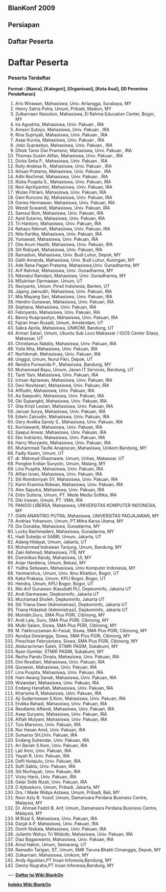 
## BlanKonf 2009
## Persiapan
## Daftar Peserta


# Daftar Peserta




### Peserta Terdaftar 

**Format : [Nama], [Kategori], [Organisasi], [Kota Asal], [ID Penerima Pendaftaran]**

1. Aris Wirawan, Mahasiswa, Univ. Airlangga, Surabaya, MY
2. Henry Satria Putra, Umum, Pribadi, Madiun, MY
3. Zulkarnaen Nasution, Mahasiswa, El Rahma Education Center, Bogor, MY
4. Ira Agustina, Mahasiswa, Univ. Pakuan , IRA
5. Amsori Sutoyo, Mahasiswa, Univ. Pakuan , IRA
6. Rina Supriyati, Mahasiswa, Univ. Pakuan , IRA
7. Asep Kurnia, Mahasiswa, Univ. Pakuan , IRA
8. Joko Suprastiyo, Mahasiswa, Univ. Pakuan , IRA
9. Dhiok Tanio Dwi Pramono, Mahasiswa, Univ. Pakuan , IRA
10. Thomas Gustin Alifan, Mahasiswa, Univ. Pakuan , IRA
11. Dicka Setia P., Mahasiswa, Univ. Pakuan , IRA
12. Rully Andesa N., Mahasiswa, Univ. Pakuan , IRA
13. Ikhsan Pratama, Mahasiswa, Univ. Pakuan , IRA
14. Adhi Rochmat, Mahasiswa, Univ. Pakuan , IRA
15. Rizka Puspita S., Mahasiswa, Univ. Pakuan, IRA
16. Reni Apriliyantini, Mahasiswa, Univ. Pakuan, IRA
17. Wulan Fitriani, Mahasiswa, Univ. Pakuan, IRA
18. Deni Kuncoro Aji, Mahasiswa, Univ. Pakuan, IRA
19. Dories Hermawan, Mahasiswa, Univ. Pakuan, IRA
20. Wendi Suwandi, Mahasiswa, Univ. Pakuan, IRA
21. Samsul Boin, Mahasiswa, Univ. Pakuan, IRA
22. Apid Sutarno, Mahasiswa, Univ. Pakuan, IRA
23. Tri Hantoro, Mahasiswa, Univ. Pakuan, IRA
24. Rahayu Nikmah, Mahasiswa, Univ. Pakuan, IRA
25. Nita Kartika, Mahasiswa, Univ. Pakuan, IRA
26. Yuniawati, Mahasiswa, Univ. Pakuan, IRA
27. Dita Arum Hastiti, Mahasiswa, Univ. Pakuan, IRA
28. Siti Robiyah, Mahasiswa, Univ. Pakuan, IRA
29. Ramadoni, Mahasiswa, Univ. Budi Luhur, Depok, MY
30. Galih Amanda, Mahasiswa, Univ. Budi Luhur, Kuningan, MY
31. Ade Rana Pagan Pratama, Mahasiswa,Univ. Gunadharma, MY
32. Arif Rahmat, Mahasiswa, Univ. Gunadharma, MY
33. Nikmatul Ramdani, Mahasiswa, Univ. Gunadharma, MY
34. MSulchan Darmawan, Umum, UT
35. Raviyanto, Umum, Pinsil Indonesia, Banten, UT
36. Jajang Jaenudin, Mahasiswa, Univ. Pakuan, IRA
37. Mia Mayang Sari, Mahasiswa, Univ. Pakuan, IRA
38. Hendro Gunawan, Mahasiswa, Univ. Pakuan, IRA
39. Septiana, Mahasiswa, Univ. Pakuan, IRA
40. Febriyanto, Mahasiswa, Univ. Pakuan, IRA
41. Benny Kusprasetyo, Mahasiswa, Univ. Pakuan, IRA
42. Fajran Iman Rusadi, Umum, Amsterdam, UT
43. Sakra Aprila, Mahasiswa, UNIKOM, Bandung, UT
44. Arman Satari, Umum, Ubuntu Sub Loco Makassar / IGOS Center Silasa, Makassar, UT
45. Christianus Natalis, Mahasiswa, Univ. Pakuan, IRA
46. Yulia Nita, Mahasiswa, Univ. Pakuan, IRA
47. Nurhikmah, Mahasiswa, Univ. Pakuan, IRA
48. Unggul, Umum, Nurul Fikri, Depok, UT
49. Rendra Purwanda P., Mahasiswa, Bandung, MY
50. Muhammad Bayu, Umum, Javan IT Services, Bandung, UT
51. Tanti Yani, Mahasiswa, Univ. Pakuan, IRA
52. Ichsan Apriawan, Mahasiswa, Univ. Pakuan, IRA
53. Devi Novitasari, Mahasiswa, Univ. Pakuan, IRA
54. Afifudin, Mahasiswa, Univ. Pakuan, IRA
55. Aa Saepudin, Mahasiswa, Univ. Pakuan, IRA
56. Oki Supangkit, Mahasiswa, Univ. Pakuan, IRA
57. Gita Kristi Lestari, Mahasiswa, Univ. Pakuan, IRA
58. Januar Surya, Mahasiswa, Univ. Pakuan, IRA
59. Edwin Zainudin, Mahasiswa, Univ. Pakuan, IRA
60. Gery Andika Sandy S., Mahasiswa, Univ. Pakuan, IRA
61. Kurniawanti, Mahasiswa, Univ. Pakuan, IRA
62. Saepul Anwar, Mahasiswa, Univ. Pakuan, IRA
63. Eko Indrianto, Mahasiswa, Univ. Pakuan, IRA
64. Harry Wuryanto, Mahasiswa, Univ. Pakuan, IRA
65. Muhammad Taufik Anapiscan, Mahasiswa, Unikom Bandung, MY
66. Fadly Kasim, Umum, UT
67. dr. Mahmud Ghaznawie, Umum, Unhas, Makassar, UT
68. Pongkie Erdian Sunyoto, Umum, Malang, MY
69. Lina Puspita, Mahasiswa, Univ. Pakuan, IRA
70. Alfian Isnan, Mahasiswa, Univ. Pakuan, IRA
71. Siti Romdoniyah SY, Mahasiswa, Univ. Pakuan, IRA
72. Karin Kramina Ridwan, Mahasiswa, Univ. Pakuan, IRA
73. Alex Saputra, Mahasiswa, Univ. Pakuan, IRA
74. Entis Sutisna, Umum, PT. Mede Media Softika, IRA 
75. Diki Irawan, Umum, PT. VMA, IRA
76. PANGGI LIBERSA, Mahasiswa, UNIVERSITAS KOMPUTER INDONESIA, MY
77. GIAN ANANTRIO PUTRA, Mahasiswa, UNIVERSITAS PADJAJARAN, MY 
78. Andrias Yohanson, Umum, PT.Mitra Karsa Utama, MY 
79. Dio Donaika, Mahasiswa, Gunadarma, MY 
80. Lucky Rachmadeni, Mahasiswa, Gunadarma, MY 
81. Hadi Sutedjo st SABRI, Umum, Jakarta, UT 
82. Adang Hidayat, Umum, Jakarta, UT 
83. Muhammad Indrawan Tanjung, Umum, Bandung, MY
84. Zaki Akhmad, Mahasiswa, ITB, MY
85. Dominikus Randy, Mahasiswa, UI, MY 
86. Anjar Hardiena, Umum, Bekasi, MY
87. Yudha Setiawan, Mahasiswa, Univ Komputer Indonesia, MY
88. Yanmarshus, Umum, Univ. Ibnu Khaldun, Bogor, UT
89. Kaka Prakasa, Umum, KPLI Bogor, Bogor, UT
90. Hendra, Umum, KPLI Bogor, Bogor, UT
91. Riki Arif Gunawan (Kasubdit PL), Depkominfo, Jakarta UT
92. Andi Darmawan, Depkominfo, Jakarta UT
93. Muchamad Sholeh, Depkominfo, Jakarta UT
94. Siti Triana Dewi (Administrasi), Depkominfo, Jakarta UT
95. Triana Hidastuti (Administrasi), Depkominfo, Jakarta UT
96. Muhidin,Guru, SMA Plus PGRI, Cibinong, MY 
97. Andi Lala, Guru, SMA Plus PGRI, Cibinong, MY 
98. Mulki Salam, Siswa, SMA Plus PGRI, Cibinong, MY 
99. M. Fakhruzzaman Al-Faisal, Siswa, SMA Plus PGRI, Cibinong, MY 
100. Ayodya Dewangga, Siswa, SMA Plus PGRI, Cibinong, MY 
101. Preschian Febryantara, Siswa, SMA Plus PGRI, Cibinong, MY 
102. Abdurachman Saleh, STMIK PASIM, Sukabumi, MY
103. Ryan Gumilar, STMIK PASIM, Sukabumi, MY
104. Rezha Pandu Dinata, Mahasiswa, Univ. Pakuan, IRA
105. Dini Rosdiani, Mahasiswa, Univ. Pakuan, IRA
106. Quraesin, Mahasiswa, Univ. Pakuan, IRA
107. Lina Puspita, Mahasiswa, Univ. Pakuan, IRA
108. Hani Awang Sanak, Mahasiswa, Univ. Pakuan, IRA
109. Wulandari, Mahasiswa, Univ. Pakuan, IRA
110. Endang Hanafiah, Mahasiswa, Univ. Pakuan, IRA
111. Kharisma R, Mahasiswa, Univ. Pakuan, IRA
112. Aji Sudarmawan S.Kom, Mahasiswa, Univ. Pakuan, IRA
113. Endika Rahadi, Mahasiswa, Univ. Pakuan, IRA
114. Resdianto Affandi, Mahasiswa, Univ. Pakuan, IRA
115. Asep Suryano, Mahasiswa, Univ. Pakuan, IRA
116. Alfiah Mulyani, Mahasiswa, Univ. Pakuan, IRA
117. Tuis Marsono, Univ. Pakuan, IRA
118. Nur Hasan Amd, Univ. Pakuan, IRA
119. Sumarso SH,Univ. Pakuan, IRA
120. Endang Suhendar, Univ. Pakuan, IRA
121. Ari Bariah S.Kom, Univ. Pakuan, IRA
122. Lati Arini, Univ. Pakuan, IRA
123. Yayah R, Univ. Pakuan, IRA
124. Delfi Hutajulu, Univ. Pakuan, IRA
125. Sulfi Sabtu, Univ. Pakuan, IRA
126. Siti Nurhayati, Univ. Pakuan, IRA
127. Vicky Haris, Univ. Pakuan, IRA
128. Gelar Sidik Rizali, Univ. Pakuan, IRA
129. D Ajibaskoro, Umum, Pribadi, Jakarta, MY
130. Drs. I Made Widya Astawa, Umum, Pribadi, Bali, MY
131. Noor Azly B. Yusof, Umum, Damansara Perdana Business Centre, Malaysia, MY
132. Dr. Ahmad Fadzil B. Arif, Umum, Damansara Perdana Business Centre, Malaysia, MY
133. M.Rizal S, Mahasiswa, Univ. Pakuan, IRA
134. Darjat A.P, Mahasiswa, Univ. Pakuan, IRA
135. Donih Niskala, Mahasiswa, Univ. Pakuan, IRA
136. Julianto Wahyu Tri Widodo, Mahasiswa, Univ. Pakuan, IRA
137. Diaz Bagaswanto, Mahasiswa, Univ. Pakuan, IRA
138. Ainul Hakim, Umum, Semarang, UT
139. Ramadin Tarigan, ST, Umum, SMK Taruna Bhakti Cimanggis, Depok, MY
140. Zulkarnain, Mahasiswa, Unikom, MY
141. Andy Agustian,PT Insan Infonesia,Bandung, MY
142. Denny Nugraha,PT Insan Infonesia,Bandung, MY

—-
[**Daftar Isi Wiki BlankOn**](/DaftarIsi/README.md)
 
[**Indeks Wiki BlankOn**](/Indeks.md)



